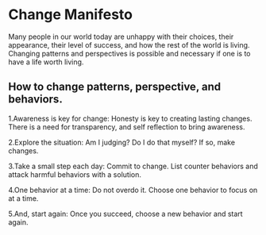# Change Manifesto

Many people in our world today are unhappy with their choices, their appearance, their level of success, and how the rest of the world is living. Changing patterns and perspectives is possible and necessary if one is to have a life worth living.

## How to change patterns, perspective, and behaviors. 


1.Awareness is key for change: 
Honesty is key to creating lasting changes. There is a need for transparency, and self reflection to bring awareness. 

2.Explore the situation: 
Am I judging? Do I do that myself? If so, make changes.

3.Take a small step each day:
Commit to change. List counter behaviors and attack harmful behaviors with a solution.

4.One behavior at a time:
Do not overdo it. Choose one behavior to focus on at a time. 

5.And, start again: 
Once you succeed, choose a new behavior and start again.  
